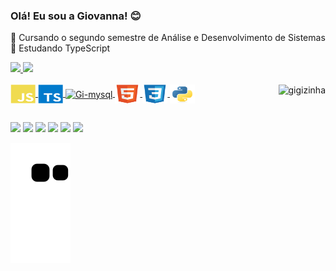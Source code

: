 ### Olá! Eu sou a Giovanna! 😊

 💖 Cursando o segundo semestre de Análise e Desenvolvimento de Sistemas
 💖 Estudando TypeScript

 <div>
  <a href="https://github.com/giovannaexe">
  <img height="150em" src="https://github-readme-stats.vercel.app/api?username=giovannaexe&show_icons=true&theme=dracula&include_all_commits=true&count_private=true"/>
  <img height="150em" src="https://github-readme-stats.vercel.app/api/top-langs/?username=giovannaexe&layout=compact&langs_count=7&theme=dracula"/>
</div>

<div style="display: inline_block"><br>
  <img align="center" alt="Gi-Js" height="30" width="40" src="https://raw.githubusercontent.com/devicons/devicon/master/icons/javascript/javascript-plain.svg">
  <img align="center" alt="Gi-Ts" height="30" width="40" src="https://raw.githubusercontent.com/devicons/devicon/master/icons/typescript/typescript-plain.svg">
  <img align="center" alt="Gi-mysql" height="30" width="40" src="https://cdn.jsdelivr.net/gh/devicons/devicon@v2.13.0/devicon.min.css">
  <img align="center" alt="Gi-HTML" height="30" width="40" src="https://raw.githubusercontent.com/devicons/devicon/master/icons/html5/html5-original.svg">
  <img align="center" alt="Gi-CSS" height="30" width="40" src="https://raw.githubusercontent.com/devicons/devicon/master/icons/css3/css3-original.svg">
  <img align="center" alt="Gi-Python" height="30" width="40" src="https://raw.githubusercontent.com/devicons/devicon/master/icons/python/python-original.svg">
  <img height="170" align="right" alt="gigizinha" src="https://www.criarbanner.com.br/criargifs/a/d5d6aa34bdcb57d8da3e9651a810f093.gif">
</div>

##
  
  <div> 
  <a href="https://www.youtube.com/channel/UC6Lj8vGM-jruQRJI9sNEJDQ" target="_blank"><img src="https://img.shields.io/badge/YouTube-FF0000?style=for-the-badge&logo=youtube&logoColor=white" target="_blank"></a>
  <a href="https://instagram.com/giovannafts" target="_blank"><img src="https://img.shields.io/badge/-Instagram-%23E4405F?style=for-the-badge&logo=instagram&logoColor=white" target="_blank"></a>
 	<a href="https://www.twitch.tv/giovannaexe" target="_blank"><img src="https://img.shields.io/badge/Twitch-9146FF?style=for-the-badge&logo=twitch&logoColor=white" target="_blank"></a>
 <a href="" target="_blank"><img src="https://img.shields.io/badge/Discord-7289DA?style=for-the-badge&logo=discord&logoColor=white" target="_blank"></a> 
  <a href = "mailto:giovannatrindade99@gmail.com"><img src="https://img.shields.io/badge/-Gmail-%23333?style=for-the-badge&logo=gmail&logoColor=white" target="_blank"></a>
  <a href="https://www.linkedin.com/in/giovanna-trindade-43230a174/" target="_blank"><img src="https://img.shields.io/badge/-LinkedIn-%230077B5?style=for-the-badge&logo=linkedin&logoColor=white" target="_blank"></a> 
 
  ![Snake animation](https://github.com/rafaballerini/rafaballerini/blob/output/github-contribution-grid-snake.svg)
 
</div>
